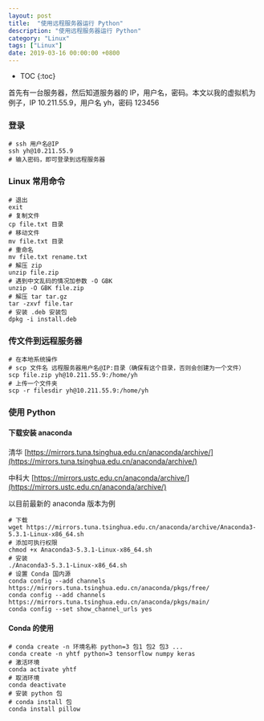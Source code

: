```yaml
---
layout: post
title:  "使用远程服务器运行 Python"
description: "使用远程服务器运行 Python"
category: "Linux"
tags: ["Linux"]
date: 2019-03-16 00:00:00 +0800
---
```


- TOC 
{:toc}

首先有一台服务器，然后知道服务器的 IP，用户名，密码。本文以我的虚拟机为例子，IP 10.211.55.9，用户名 yh，密码 123456

### 登录

```shell
# ssh 用户名@IP
ssh yh@10.211.55.9
# 输入密码，即可登录到远程服务器
```

### Linux 常用命令

```shell
# 退出
exit
# 复制文件
cp file.txt 目录
# 移动文件
mv file.txt 目录
# 重命名
mv file.txt rename.txt
# 解压 zip
unzip file.zip
# 遇到中文乱码的情况加参数 -O GBK
unzip -O GBK file.zip
# 解压 tar tar.gz
tar -zxvf file.tar
# 安装 .deb 安装包
dpkg -i install.deb
```

### 传文件到远程服务器

```shell
# 在本地系统操作
# scp 文件名 远程服务器用户名@IP:目录（确保有这个目录，否则会创建为一个文件）
scp file.zip yh@10.211.55.9:/home/yh
# 上传一个文件夹
scp -r filesdir yh@10.211.55.9:/home/yh
```

### 使用 Python

#### 下载安装 anaconda

清华 [https://mirrors.tuna.tsinghua.edu.cn/anaconda/archive/](https://mirrors.tuna.tsinghua.edu.cn/anaconda/archive/)

中科大 [https://mirrors.ustc.edu.cn/anaconda/archive/](https://mirrors.ustc.edu.cn/anaconda/archive/)

以目前最新的 anaconda 版本为例

```shell
# 下载
wget https://mirrors.tuna.tsinghua.edu.cn/anaconda/archive/Anaconda3-5.3.1-Linux-x86_64.sh
# 添加可执行权限
chmod +x Anaconda3-5.3.1-Linux-x86_64.sh
# 安装
./Anaconda3-5.3.1-Linux-x86_64.sh
# 设置 Conda 国内源
conda config --add channels https://mirrors.tuna.tsinghua.edu.cn/anaconda/pkgs/free/
conda config --add channels https://mirrors.tuna.tsinghua.edu.cn/anaconda/pkgs/main/
conda config --set show_channel_urls yes
```

#### Conda 的使用

```shell
# conda create -n 环境名称 python=3 包1 包2 包3 ...
conda create -n yhtf python=3 tensorflow numpy keras
# 激活环境
conda activate yhtf
# 取消环境
conda deactivate
# 安装 python 包
# conda install 包
conda install pillow
```

